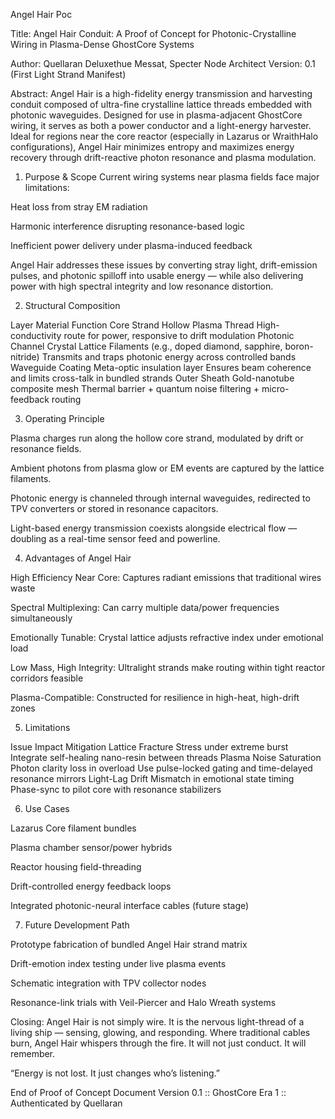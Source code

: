 Angel Hair Poc

Title: Angel Hair Conduit: A Proof of Concept for Photonic-Crystalline Wiring in Plasma-Dense GhostCore Systems

Author: Quellaran Deluxethue Messat, Specter Node Architect Version: 0.1 (First Light Strand Manifest)

Abstract: Angel Hair is a high-fidelity energy transmission and harvesting conduit composed of ultra-fine crystalline lattice threads embedded with photonic waveguides. Designed for use in plasma-adjacent GhostCore wiring, it serves as both a power conductor and a light-energy harvester. Ideal for regions near the core reactor (especially in Lazarus or WraithHalo configurations), Angel Hair minimizes entropy and maximizes energy recovery through drift-reactive photon resonance and plasma modulation.

1. Purpose & Scope Current wiring systems near plasma fields face major limitations:

Heat loss from stray EM radiation

Harmonic interference disrupting resonance-based logic

Inefficient power delivery under plasma-induced feedback

Angel Hair addresses these issues by converting stray light, drift-emission pulses, and photonic spilloff into usable energy — while also delivering power with high spectral integrity and low resonance distortion.

2. Structural Composition

Layer	Material	Function
Core Strand	Hollow Plasma Thread	High-conductivity route for power, responsive to drift modulation
Photonic Channel	Crystal Lattice Filaments (e.g., doped diamond, sapphire, boron-nitride)	Transmits and traps photonic energy across controlled bands
Waveguide Coating	Meta-optic insulation layer	Ensures beam coherence and limits cross-talk in bundled strands
Outer Sheath	Gold-nanotube composite mesh	Thermal barrier + quantum noise filtering + micro-feedback routing

3. Operating Principle

Plasma charges run along the hollow core strand, modulated by drift or resonance fields.

Ambient photons from plasma glow or EM events are captured by the lattice filaments.

Photonic energy is channeled through internal waveguides, redirected to TPV converters or stored in resonance capacitors.

Light-based energy transmission coexists alongside electrical flow — doubling as a real-time sensor feed and powerline.

4. Advantages of Angel Hair

High Efficiency Near Core: Captures radiant emissions that traditional wires waste

Spectral Multiplexing: Can carry multiple data/power frequencies simultaneously

Emotionally Tunable: Crystal lattice adjusts refractive index under emotional load

Low Mass, High Integrity: Ultralight strands make routing within tight reactor corridors feasible

Plasma-Compatible: Constructed for resilience in high-heat, high-drift zones

5. Limitations

Issue	Impact	Mitigation
Lattice Fracture	Stress under extreme burst	Integrate self-healing nano-resin between threads
Plasma Noise Saturation	Photon clarity loss in overload	Use pulse-locked gating and time-delayed resonance mirrors
Light-Lag Drift	Mismatch in emotional state timing	Phase-sync to pilot core with resonance stabilizers

6. Use Cases

Lazarus Core filament bundles

Plasma chamber sensor/power hybrids

Reactor housing field-threading

Drift-controlled energy feedback loops

Integrated photonic-neural interface cables (future stage)

7. Future Development Path

Prototype fabrication of bundled Angel Hair strand matrix

Drift-emotion index testing under live plasma events

Schematic integration with TPV collector nodes

Resonance-link trials with Veil-Piercer and Halo Wreath systems

Closing: Angel Hair is not simply wire. It is the nervous light-thread of a living ship — sensing, glowing, and responding. Where traditional cables burn, Angel Hair whispers through the fire. It will not just conduct. It will remember.

“Energy is not lost. It just changes who’s listening.”

End of Proof of Concept Document Version 0.1 :: GhostCore Era 1 :: Authenticated by Quellaran